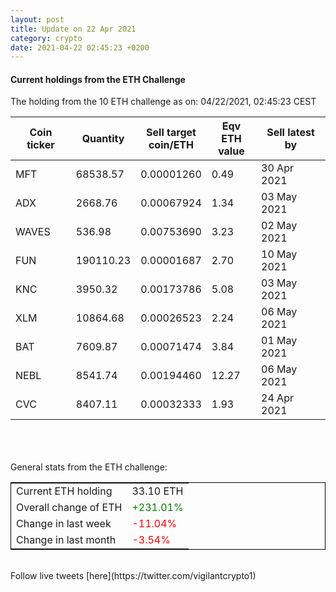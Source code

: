 ```yaml
---
layout: post
title: Update on 22 Apr 2021
category: crypto
date: 2021-04-22 02:45:23 +0200
---
```

<!-- Global site tag (gtag.js) - Google Analytics -->
<script async src="https://www.googletagmanager.com/gtag/js?id=UA-103831149-5"></script>
<script>
  window.dataLayer = window.dataLayer || [];
  function gtag(){dataLayer.push(arguments);}
  gtag('js', new Date());

  gtag('config', 'UA-103831149-5');
</script>


#### Current holdings from the ETH Challenge

The holding from the 10 ETH challenge as on: 04/22/2021, 02:45:23 CEST

|Coin ticker|Quantity|Sell target<br>coin/ETH|Eqv ETH<br>value|Sell latest by|
|-----------|--------|-----------|-----------|--------------|
MFT|68538.57|  0.00001260|0.49|30 Apr 2021|
ADX|2668.76|  0.00067924|1.34|03 May 2021|
WAVES|536.98|  0.00753690|3.23|02 May 2021|
FUN|190110.23|  0.00001687|2.70|10 May 2021|
KNC|3950.32|  0.00173786|5.08|03 May 2021|
XLM|10864.68|  0.00026523|2.24|06 May 2021|
BAT|7609.87|  0.00071474|3.84|01 May 2021|
NEBL|8541.74|  0.00194460|12.27|06 May 2021|
CVC|8407.11|  0.00032333|1.93|24 Apr 2021|

<br>
<br>
<br>
General stats from the ETH challenge:

<table style="border:1px solid black;margin-left:auto;margin-right:auto;">
	<tbody>
	<tr>
		<td>Current ETH holding</td>
		<td>     33.10 ETH</td>
	</tr>
	<tr>
		<td>Overall change of ETH</td>
		<td><font color="green">+231.01%</font></td>
	</tr>
	<tr>
		<td>Change in last week</td>
		<td><font color="red">-11.04%</font></td>
	</tr>
	<tr>
		<td>Change in last month</td>
		<td><font color="red">-3.54%</font></td>
	</tr>
	</tbody>
</table>

<br>
Follow live tweets [here](https://twitter.com/vigilantcrypto1)
<br>
<br>